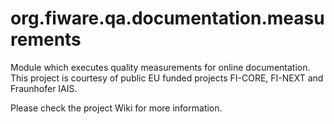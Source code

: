 # org.fiware.qa.documentation.measurements
Module which executes quality measurements for online documentation. 
This project is courtesy of public EU funded projects FI-CORE, FI-NEXT and Fraunhofer IAIS.

Please check the project Wiki for more information.


